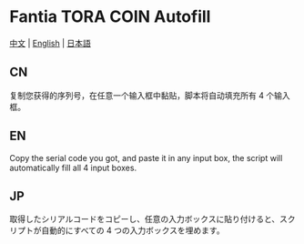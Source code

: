 # Fantia TORA COIN Autofill

[中文](#cn) | [English](#en) | [日本語](#jp)

## CN

复制您获得的序列号，在任意一个输入框中黏贴，脚本将自动填充所有 4 个输入框。

## EN

Copy the serial code you got, and paste it in any input box, the script will automatically fill all 4 input boxes.

## JP

取得したシリアルコードをコピーし、任意の入力ボックスに貼り付けると、スクリプトが自動的にすべての 4 つの入力ボックスを埋めます。
